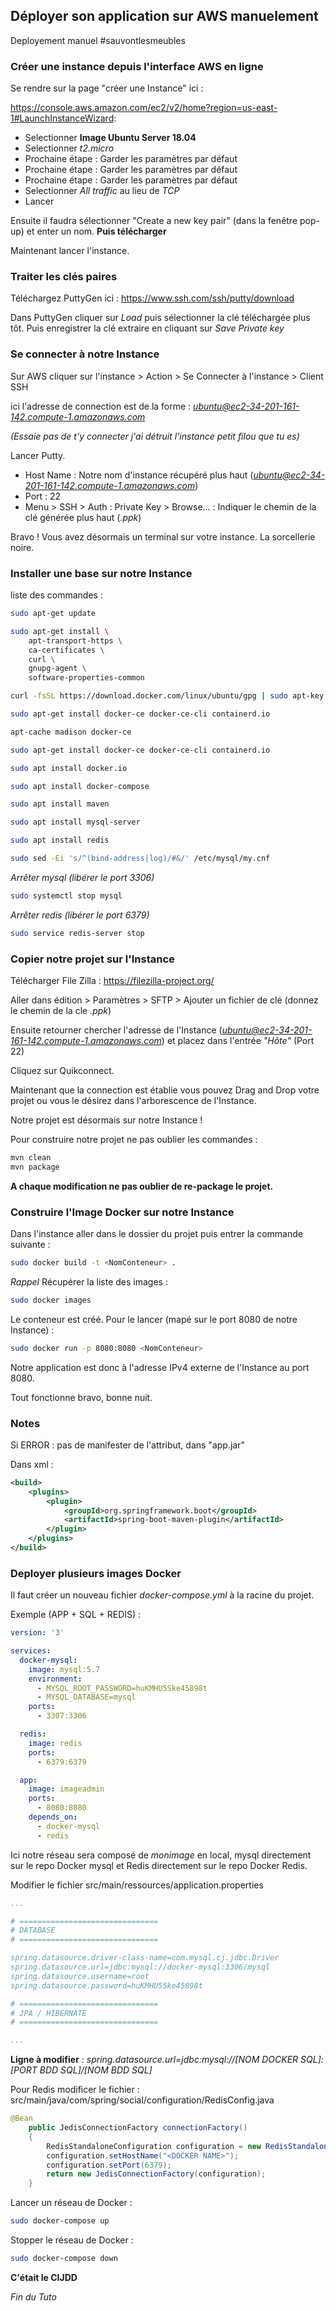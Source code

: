 
## Déployer son application sur AWS manuelement 

Deployement manuel #sauvontlesmeubles

### Créer une instance depuis l'interface AWS en ligne 

Se rendre sur la page "créer une Instance" ici :

https://console.aws.amazon.com/ec2/v2/home?region=us-east-1#LaunchInstanceWizard:

- Selectionner **Image Ubuntu Server 18.04**
- Selectionner *t2.micro*
- Prochaine étape : Garder les paramètres par défaut
- Prochaine étape : Garder les paramètres par défaut
- Prochaine étape : Garder les paramètres par défaut
- Selectionner *All traffic* au lieu de *TCP*
- Lancer

Ensuite il faudra sélectionner "Create a new key pair" (dans la fenêtre pop-up) et enter un nom.
**Puis télécharger**

Maintenant lancer l'instance.

### Traiter les clés paires

Téléchargez PuttyGen ici : https://www.ssh.com/ssh/putty/download

Dans PuttyGen cliquer sur *Load* puis sélectionner la clé téléchargée plus tôt.
Puis enregistrer la clé extraire en cliquant sur *Save Private key*

### Se connecter à notre Instance 

Sur AWS cliquer sur l'instance > Action > Se Connecter à l'instance > Client SSH 

ici l'adresse de connection est de la forme : *ubuntu@ec2-34-201-161-142.compute-1.amazonaws.com*

*(Essaie pas de t'y connecter j'ai détruit l'instance petit filou que tu es)*

Lancer Putty.

- Host Name : Notre nom d'instance récupéré plus haut (*ubuntu@ec2-34-201-161-142.compute-1.amazonaws.com*)
- Port : 22
- Menu > SSH > Auth : Private Key > Browse... : Indiquer le chemin de la clé générée plus haut (*.ppk*)

Bravo ! Vous avez désormais un terminal sur votre instance. La sorcellerie noire.

### Installer une base sur notre Instance

liste des commandes :

```bash
sudo apt-get update
```

```bash
sudo apt-get install \
    apt-transport-https \
    ca-certificates \
    curl \
    gnupg-agent \
    software-properties-common
```

```bash
curl -fsSL https://download.docker.com/linux/ubuntu/gpg | sudo apt-key add -
```

```bash
sudo apt-get install docker-ce docker-ce-cli containerd.io
```

```bash
apt-cache madison docker-ce
```

```bash
sudo apt-get install docker-ce docker-ce-cli containerd.io
```

```bash
sudo apt install docker.io
```

```bash
sudo apt install docker-compose
```

```bash
sudo apt install maven
```

```bash
sudo apt install mysql-server
```

```bash
sudo apt install redis
```

```bash
sudo sed -Ei 's/^(bind-address|log)/#&/' /etc/mysql/my.cnf
```

*Arrêter mysql (libérer le port 3306)*

```bash
sudo systemctl stop mysql
```

*Arrêter redis (libérer le port 6379)*

```bash
sudo service redis-server stop
```

### Copier notre projet sur l'Instance

Télécharger File Zilla : https://filezilla-project.org/

Aller dans édition > Paramètres > SFTP > Ajouter un fichier de clé (donnez le chemin de la cle *.ppk*)

Ensuite retourner chercher l'adresse de l'Instance (*ubuntu@ec2-34-201-161-142.compute-1.amazonaws.com*)
et placez dans l'entrée *"Hôte"* (Port 22)

Cliquez sur Quikconnect.

Maintenant que la connection est établie vous pouvez Drag and Drop votre projet ou vous le désirez dans l'arborescence de l'Instance.

Notre projet est désormais sur notre Instance !

Pour construire notre projet ne pas oublier les commandes :

```bash
mvn clean
mvn package
```

**A chaque modification ne pas oublier de re-package le projet.**

### Construire l'Image Docker sur notre Instance 

Dans l'instance aller dans le dossier du projet puis entrer la commande suivante :

```bash
sudo docker build -t <NomConteneur> .
```

*Rappel* Récupérer la liste des images :

```bash
sudo docker images
```

Le conteneur est créé. Pour le lancer (mapé sur le port 8080 de notre Instance) :

```bash
sudo docker run -p 8080:8080 <NomConteneur>
```

Notre application est donc à l'adresse IPv4 externe de l'Instance au port 8080.

Tout fonctionne bravo, bonne nuit.

### Notes 

Si ERROR : pas de manifester de l'attribut, dans "app.jar"

Dans xml :

```xml
<build>
    <plugins>
        <plugin>
            <groupId>org.springframework.boot</groupId>
            <artifactId>spring-boot-maven-plugin</artifactId>
        </plugin>
    </plugins>
</build>
```

### Deployer plusieurs images Docker 

Il faut créer un nouveau fichier *docker-compose.yml* à la racine du projet.

Exemple (APP + SQL + REDIS) : 

```yaml
version: '3'

services:
  docker-mysql:
    image: mysql:5.7
    environment:
      - MYSQL_ROOT_PASSWORD=huKMHU5Ske45898t
      - MYSQL_DATABASE=mysql
    ports:
      - 3307:3306

  redis:
    image: redis
    ports:
      - 6379:6379

  app:
    image: imageadmin
    ports:
      - 8080:8080
    depends_on:
      - docker-mysql
      - redis

```

Ici notre réseau sera composé de *monimage* en local, mysql directement sur le repo Docker mysql et Redis directement sur le repo Docker Redis.

Modifier le fichier src/main/ressources/application.properties

```yaml
...

# ===============================
# DATABASE
# ===============================

spring.datasource.driver-class-name=com.mysql.cj.jdbc.Driver
spring.datasource.url=jdbc:mysql://docker-mysql:3306/mysql
spring.datasource.username=root
spring.datasource.password=huKMHU5Ske45898t

# ===============================
# JPA / HIBERNATE
# ===============================

...
```

**Ligne à modifier** : *spring.datasource.url=jdbc:mysql://[NOM DOCKER SQL]:[PORT BDD SQL]/[NOM BDD SQL]*

Pour Redis modificer le fichier : src/main/java/com/spring/social/configuration/RedisConfig.java

```java
@Bean
    public JedisConnectionFactory connectionFactory()
    {
        RedisStandaloneConfiguration configuration = new RedisStandaloneConfiguration();
        configuration.setHostName("<DOCKER NAME>");
        configuration.setPort(6379);
        return new JedisConnectionFactory(configuration);
    }
```


Lancer un réseau de Docker :

```bash
sudo docker-compose up
```

Stopper le réseau de Docker :

```bash
sudo docker-compose down
```

**C'était le CIJDD**

*Fin du Tuto*
